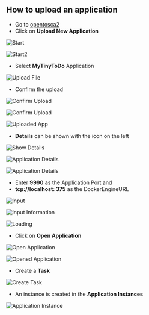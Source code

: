 ## How to upload an application

- Go to [opentosca2](http://localhost:8088/#/applications)
- Click on **Upload New Application**

![Start](graphics/Start.png "Start")

![Start2](graphics/Start2.png "Start2")

- Select **MyTinyToDo** Application

![Upload File](graphics/UploadFile.png "Upload File")


- Confirm the upload

![Confirm Upload](graphics/ConfirmUpload.png "Confirm Upload")

![Confirm Upload](graphics/ConfirmUpload2.png "Confirm Upload")

![Uploaded App](graphics/UploadedApp.png "Uploaded App")

- **Details** can be shown with the icon on the left

![Show Details](graphics/ShowDetails.png "Show Details")

![Application Details](graphics/Details.png "Application Details")

![Application Details](graphics/Details2.png "Application Details")

- Enter **9990** as the Application Port and
- **tcp://localhost: 375** as the DockerEngineURL

![Input](graphics/Input.png "Input")

![Input Information](graphics/Input2.png "Input Information")

![Loading](graphics/Loading.png "Loading")

- Click on **Open Application**

![Open Application](graphics/OpenApplication.png "Open Application")

![Opened Application](graphics/OpenedApplication.png "Opened Application")

- Create a **Task**

![Create Task](graphics/CreateTask.png "Create Task")

- An instance is created in the **Application Instances** 

![Application Instance](graphics/ApplicationInstance.png "Application Instance")
